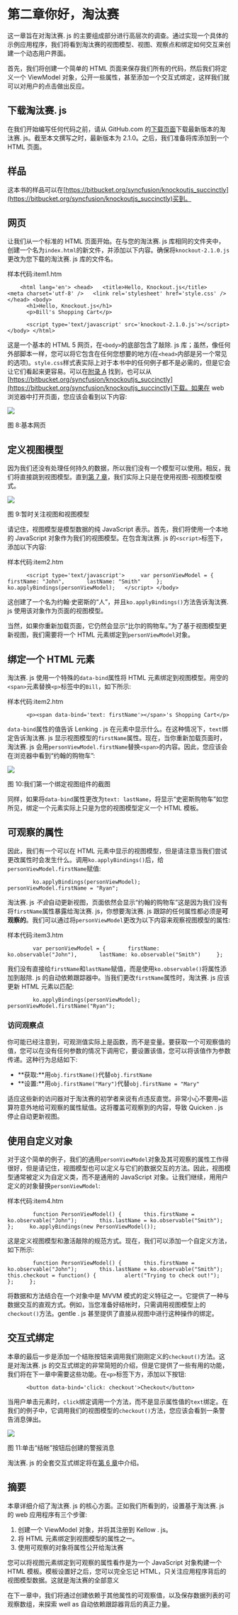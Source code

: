 # 第二章你好，淘汰赛

这一章旨在对淘汰赛. js 的主要组成部分进行高层次的调查。通过实现一个具体的示例应用程序，我们将看到淘汰赛的视图模型、视图、观察点和绑定如何交互来创建一个动态用户界面。

首先，我们将创建一个简单的 HTML 页面来保存我们所有的代码，然后我们将定义一个 ViewModel 对象，公开一些属性，甚至添加一个交互式绑定，这样我们就可以对用户的点击做出反应。

## 下载淘汰赛. js

在我们开始编写任何代码之前，请从 GitHub.com 的[下载页面](https://github.com/SteveSanderson/knockout/downloads)下载最新版本的淘汰赛. js。截至本文撰写之时，最新版本为 2.1.0。之后，我们准备将库添加到一个 HTML 页面。

## 样品

这本书的样品可以在[https://bitbucket.org/syncfusion/knockoutjs_succinctly](https://bitbucket.org/syncfusion/knockoutjs_succinctly)买到。

## 网页

让我们从一个标准的 HTML 页面开始。在与您的淘汰赛. js 库相同的文件夹中，创建一个名为`index.html`的新文件，并添加以下内容。确保将`knockout-2.1.0.js`更改为您下载的淘汰赛. js 库的文件名。

样本代码:item1.htm

```
    <html lang='en'> <head>   <title>Hello, Knockout.js</title>   <meta charset='utf-8' />   <link rel='stylesheet' href='style.css' /> </head> <body>
      <h1>Hello, Knockout.js</h1>
      <p>Bill's Shopping Cart</p>

      <script type='text/javascript' src='knockout-2.1.0.js'></script> </body> </html>

```

这是一个基本的 HTML 5 网页，在`<body>`的底部包含了敲除. js 库；虽然，像任何外部脚本一样，您可以将它包含在任何您想要的地方(在`<head>`内部是另一个常见的选项)。`style.css`样式表实际上对于本书中的任何例子都不是必需的，但是它会让它们看起来更容易。可以在[附录 A](10.html#heading_id_78) 找到，也可以从[https://bitbucket.org/syncfusion/knockoutjs_succinctly](https://bitbucket.org/syncfusion/knockoutjs_succinctly)下载。如果在 web 浏览器中打开页面，您应该会看到以下内容:

![](../Images/image008.png)

图 8:基本网页

## 定义视图模型

因为我们还没有处理任何持久的数据，所以我们没有一个模型可以使用。相反，我们将直接跳到视图模型。直到[第 7 章](07.html#_Chapter_7_)，我们实际上只是在使用视图-视图模型模式。

![](../Images/image009.png)

图 9:暂时关注视图和视图模型

请记住，视图模型是模型数据的纯 JavaScript 表示。首先，我们将使用一个本地的 JavaScript 对象作为我们的视图模型。在包含淘汰赛. js 的`<script>`标签下，添加以下内容:

样本代码:item2.htm

```
      <script type='text/javascript'>     var personViewModel = {       firstName: "John",       lastName: "Smith"     };     ko.applyBindings(personViewModel);   </script> </body>

```

这创建了一个名为约翰·史密斯的“人”，并且`ko.applyBindings()`方法告诉淘汰赛. js 使用该对象作为页面的视图模型。

当然，如果你重新加载页面，它仍然会显示“比尔的购物车。”为了基于视图模型更新视图，我们需要将一个 HTML 元素绑定到`personViewModel`对象。

## 绑定一个 HTML 元素

淘汰赛. js 使用一个特殊的`data-bind`属性将 HTML 元素绑定到视图模型。用空的`<span>`元素替换`<p>`标签中的`Bill`，如下所示:

样本代码:item2.htm

```
      <p><span data-bind='text: firstName'></span>'s Shopping Cart</p>

```

`data-bind`属性的值告诉 Lenking . js 在元素中显示什么。在这种情况下，`text`绑定告诉淘汰赛. js 显示视图模型的`firstName`属性。现在，当你重新加载页面时，淘汰赛. js 会用`personViewModel.firstName`替换`<span>`的内容。因此，您应该会在浏览器中看到“约翰的购物车”:

![](../Images/image010.png)

图 10:我们第一个绑定视图组件的截图

同样，如果将`data-bind`属性更改为`text: lastName`，将显示“史密斯购物车”如您所见，绑定一个元素实际上只是为您的视图模型定义一个 HTML 模板。

## 可观察的属性

因此，我们有一个可以在 HTML 元素中显示的视图模型，但是请注意当我们尝试更改属性时会发生什么。调用`ko.applyBindings()`后，给`personViewModel.firstName`赋值:

```
        ko.applyBindings(personViewModel);     personViewModel.firstName = "Ryan";

```

淘汰赛. js *不会*自动更新视图，页面依然会显示“约翰的购物车”这是因为我们没有将`firstName`属性暴露给淘汰赛. js，你想要淘汰赛. js 跟踪的任何属性都必须是**可观察的**。我们可以通过将`personViewModel`更改为以下内容来观察视图模型的属性:

样本代码:item3.htm

```
        var personViewModel = {       firstName: ko.observable("John"),       lastName: ko.observable("Smith")     };

```

我们没有直接给`firstName`和`lastName`赋值，而是使用`ko.observable()`将属性添加到敲除. js 的自动依赖跟踪器中。当我们更改`firstName`属性时，淘汰赛. js 应该更新 HTML 元素以匹配:

```
        ko.applyBindings(personViewModel);     personViewModel.firstName("Ryan");

```

### 访问观察点

你可能已经注意到，可观测值实际上是函数，而不是变量。要获取一个可观察值的值，您可以在没有任何参数的情况下调用它，要设置该值，您可以将该值作为参数传递。这种行为总结如下:

*   **获取:**用`obj.firstName()`代替`obj.firstName`
*   **设置:**用`obj.firstName("Mary")`代替`obj.firstName = "Mary"`

适应这些新的访问器对于淘汰赛的初学者来说有点违反直觉。非常小心不要用`=`运算符意外地给可观察的属性赋值。这将覆盖可观察到的内容，导致 Quicken . js 停止自动更新视图。

## 使用自定义对象

对于这个简单的例子，我们的通用`personViewModel`对象及其可观察的属性工作得很好，但是请记住，视图模型也可以定义与它们的数据交互的方法。因此，视图模型通常被定义为自定义类，而不是通用的 JavaScript 对象。让我们继续，用用户定义的对象替换`personViewModel`:

样本代码:item4.htm

```
        function PersonViewModel() {       this.firstName = ko.observable("John");       this.lastName = ko.observable("Smith");     };     ko.applyBindings(new PersonViewModel());

```

这是定义视图模型和激活敲除的规范方式。现在，我们可以添加一个自定义方法，如下所示:

```
        function PersonViewModel() {       this.firstName = ko.observable("John");       this.lastName = ko.observable("Smith");       this.checkout = function() {         alert("Trying to check out!");       };     };

```

将数据和方法结合在一个对象中是 MVVM 模式的定义特征之一。它提供了一种与数据交互的直观方式。例如，当您准备好结帐时，只需调用视图模型上的`checkout()`方法。gentle . js 甚至提供了直接从视图中进行这种操作的绑定。

## 交互式绑定

本章的最后一步是添加一个结账按钮来调用我们刚刚定义的`checkout()`方法。这是对淘汰赛. js 的交互式绑定的非常简短的介绍，但是它提供了一些有用的功能，我们将在下一章中需要这些功能。在`<p>`标签下方，添加以下按钮:

```
      <button data-bind='click: checkout'>Checkout</button>

```

当用户单击元素时，`click`绑定调用一个方法，而不是显示属性值的`text`绑定。在我们的例子中，它调用我们的视图模型的`checkout()`方法，您应该会看到一条警告消息弹出。

![](../Images/image011.png)

图 11:单击“结帐”按钮后创建的警报消息

淘汰赛. js 的全套交互式绑定将在[第 6 章](06.html#_Chapter_6_Interactive)中介绍。

## 摘要

本章详细介绍了淘汰赛. js 的核心方面。正如我们所看到的，设置基于淘汰赛. js 的 web 应用程序有三个步骤:

1.  创建一个 ViewModel 对象，并将其注册到 Kellow . js。
2.  将 HTML 元素绑定到视图模型的属性之一。
3.  使用可观察的对象将属性公开给淘汰赛

您可以将视图元素绑定到可观察的属性看作是为一个 JavaScript 对象构建一个 HTML 模板。模板设置好之后，您可以完全忘记 HTML，只关注应用程序背后的视图模型数据。这就是淘汰赛的全部意义

在下一章中，我们将通过创建依赖于其他属性的可观察值，以及保存数据列表的可观察数组，来探索 well as 自动依赖跟踪器背后的真正力量。